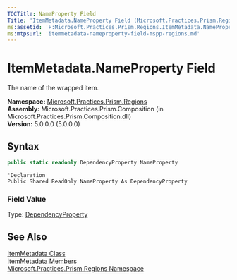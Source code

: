```yaml
---
TOCTitle: NameProperty Field
Title: 'ItemMetadata.NameProperty Field (Microsoft.Practices.Prism.Regions)'
ms:assetid: 'F:Microsoft.Practices.Prism.Regions.ItemMetadata.NameProperty'
ms:mtpsurl: 'itemmetadata-nameproperty-field-mspp-regions.md'
---
```


# ItemMetadata.NameProperty Field

The name of the wrapped item.

**Namespace:** [Microsoft.Practices.Prism.Regions](/patterns-practices/reference/mspp-regions-namespace)  
**Assembly:** Microsoft.Practices.Prism.Composition (in Microsoft.Practices.Prism.Composition.dll)  
**Version:** 5.0.0.0 (5.0.0.0)

## Syntax

```C#
public static readonly DependencyProperty NameProperty
```
```VB
'Declaration
Public Shared ReadOnly NameProperty As DependencyProperty
```

### Field Value

Type: [DependencyProperty](http://msdn.microsoft.com/en-us/library/ms589318)

## See Also

[ItemMetadata Class](/patterns-practices/reference/itemmetadata-class-mspp-regions)  
[ItemMetadata Members](/patterns-practices/reference/itemmetadata-members-mspp-regions)  
[Microsoft.Practices.Prism.Regions Namespace](/patterns-practices/reference/mspp-regions-namespace)